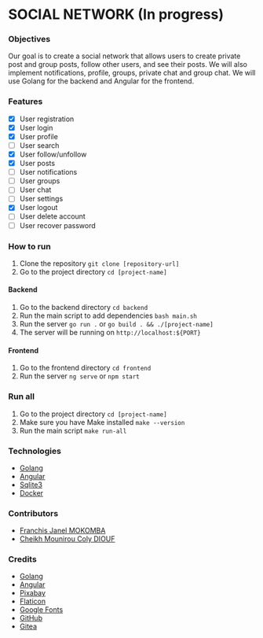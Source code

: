 # SOCIAL NETWORK (In progress)

### Objectives
Our goal is to create a social network that allows users to create private post and group posts, follow other users, and see their posts. We will also implement notifications, profile, groups, private chat and group chat. We will use Golang for the backend and Angular for the frontend.

### Features
- [x] User registration
- [x] User login
- [x] User profile
- [ ] User search
- [x] User follow/unfollow
- [x] User posts
- [ ] User notifications
- [ ] User groups
- [ ] User chat
- [ ] User settings
- [x] User logout
- [ ] User delete account
- [ ] User recover password

### How to run
1. Clone the repository `git clone [repository-url]`
2. Go to the project directory `cd [project-name]`

#### Backend
1. Go to the backend directory `cd backend`
2. Run the main script to add dependencies `bash main.sh`
3. Run the server `go run .` or `go build . && ./[project-name]`
4. The server will be running on `http://localhost:${PORT}`

#### Frontend
1. Go to the frontend directory `cd frontend`
2. Run the server `ng serve` or `npm start`

### Run all
1. Go to the project directory `cd [project-name]`
2. Make sure you have Make installed `make --version`
3. Run the main script `make run-all`

### Technologies
- [Golang](https://golang.org/)
- [Angular](https://angular.io/)
- [Sqlite3](https://www.sqlite.org/index.html)
- [Docker](https://www.docker.com/)

### Contributors
- [Franchis Janel MOKOMBA](https://learn.zone01dakar.sn/git/fmokomba)
- [Cheikh Mounirou Coly DIOUF](https://learn.zone01dakar.sn/git/cheikhmodiouf)

### Credits
- [Golang](https://golang.org/)
- [Angular](https://angular.io/)
- [Pixabay](https://pixabay.com/)
- [Flaticon](https://www.flaticon.com/)
- [Google Fonts](https://fonts.google.com/)
- [GitHub](https://github.com)
- [Gitea](https://gitea.io/)